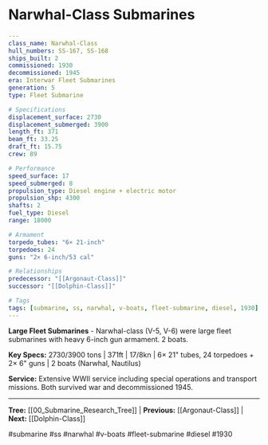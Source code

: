 # Narwhal-Class Submarines

```yaml
---
class_name: Narwhal-Class
hull_numbers: SS-167, SS-168
ships_built: 2
commissioned: 1930
decommissioned: 1945
era: Interwar Fleet Submarines
generation: 5
type: Fleet Submarine

# Specifications
displacement_surface: 2730
displacement_submerged: 3900
length_ft: 371
beam_ft: 33.25
draft_ft: 15.75
crew: 89

# Performance
speed_surface: 17
speed_submerged: 8
propulsion_type: Diesel engine + electric motor
propulsion_shp: 4300
shafts: 2
fuel_type: Diesel
range: 18000

# Armament
torpedo_tubes: "6× 21-inch"
torpedoes: 24
guns: "2× 6-inch/53 cal"

# Relationships
predecessor: "[[Argonaut-Class]]"
successor: "[[Dolphin-Class]]"

# Tags
tags: [submarine, ss, narwhal, v-boats, fleet-submarine, diesel, 1930]
---
```

**Large Fleet Submarines** - Narwhal-class (V-5, V-6) were large fleet submarines with heavy 6-inch gun armament. 2 boats.

**Key Specs:** 2730/3900 tons | 371ft | 17/8kn | 6× 21" tubes, 24 torpedoes + 2× 6" guns | 2 boats (Narwhal, Nautilus)

**Service:** Extensive WWII service including special operations and transport missions. Both survived war and decommissioned 1945.

---
**Tree:** [[00_Submarine_Research_Tree]] | **Previous:** [[Argonaut-Class]] | **Next:** [[Dolphin-Class]]

#submarine #ss #narwhal #v-boats #fleet-submarine #diesel #1930
